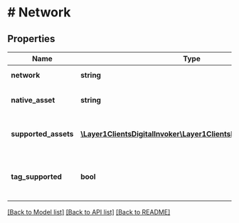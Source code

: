# # Network

## Properties

Name | Type | Description | Notes
------------ | ------------- | ------------- | -------------
**network** | **string** | crypto network | [optional]
**native_asset** | **string** | native network currency | [optional]
**supported_assets** | [**\Layer1ClientsDigitalInvoker\Layer1ClientsDigitalModel\Asset[]**](Asset.md) | list of assets supported by network | [optional]
**tag_supported** | **bool** | whether network supports address tags | [optional] [default to false]

[[Back to Model list]](../../README.md#models) [[Back to API list]](../../README.md#endpoints) [[Back to README]](../../README.md)
